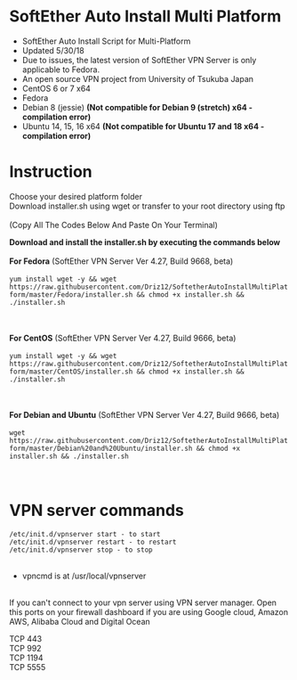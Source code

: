 # SoftEther Auto Install Multi Platform<br />
* SoftEther Auto Install Script for Multi-Platform<br />
* Updated 5/30/18
* Due to issues, the latest version of SoftEther VPN Server is only applicable to Fedora.
* An open source VPN project from University of Tsukuba Japan<br />
* CentOS 6 or 7 x64
* Fedora
* Debian 8 (jessie) <b>(Not compatible for Debian 9 (stretch) x64 - compilation error)</b>
* Ubuntu 14, 15, 16 x64 <b>(Not compatible for Ubuntu 17 and 18 x64 - compilation error)</b>

# Instruction<br />
Choose your desired platform folder<br />
Download installer.sh using wget or transfer to your root directory using ftp<br /><br />
(Copy All The Codes Below And Paste On Your Terminal)

<b>Download and install the installer.sh by executing the commands below</b><br /><br />
<b>For Fedora</b> (SoftEther VPN Server Ver 4.27, Build 9668, beta)<br /><br />
```yum install wget -y && wget https://raw.githubusercontent.com/Driz12/SoftetherAutoInstallMultiPlatform/master/Fedora/installer.sh && chmod +x installer.sh && ./installer.sh ```<br /><br /><br />

<b>For CentOS</b> (SoftEther VPN Server Ver 4.27, Build 9666, beta)<br /><br />
```yum install wget -y && wget https://raw.githubusercontent.com/Driz12/SoftetherAutoInstallMultiPlatform/master/CentOS/installer.sh && chmod +x installer.sh && ./installer.sh ```<br /><br /><br />


<b>For Debian and Ubuntu</b> (SoftEther VPN Server Ver 4.27, Build 9666, beta)<br /><br />
```wget https://raw.githubusercontent.com/Driz12/SoftetherAutoInstallMultiPlatform/master/Debian%20and%20Ubuntu/installer.sh && chmod +x installer.sh && ./installer.sh```<br /><br /><br />


# VPN server commands<br />
```/etc/init.d/vpnserver start - to start```<br />
```/etc/init.d/vpnserver restart - to restart```<br />
```/etc/init.d/vpnserver stop - to stop```<br /><br />

* vpncmd is at /usr/local/vpnserver<br /><br />

If you can't connect to your vpn server using VPN server manager. Open this ports on your firewall dashboard if you are using Google cloud, Amazon AWS, Alibaba Cloud and Digital Ocean<br />

TCP 443<br />
TCP 992<br />
TCP 1194<br />
TCP 5555<br />



